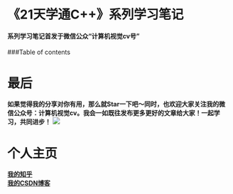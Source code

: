 # 《21天学通C++》系列学习笔记
#### 系列学习笔记首发于微信公众“计算机视觉cv号”
###Table of contents

# 最后
**如果觉得我的分享对你有用，那么就Star一下吧～同时，也欢迎大家关注我的微信公众号：计算机视觉cv。我会一如既往发布更多更好的文章给大家！一起学习，共同进步！**
![](https://github.com/xwr96/21-Day-grasped-Cpp/blob/master/assets/1.jpg)
# 个人主页
**[我的知乎](https://www.zhihu.com/people/mo-ming-qi-miao-50-24/activities)**\
**[我的CSDN博客](https://blog.csdn.net/xiewenrui1996)**
